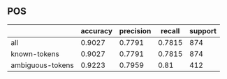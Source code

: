 
## POS

|                  | accuracy | precision | recall | support |
|------------------|----------|-----------|--------|---------|
| all              | 0.9027   | 0.7791    | 0.7815 | 874     |
| known-tokens     | 0.9027   | 0.7791    | 0.7815 | 874     |
| ambiguous-tokens | 0.9223   | 0.7959    | 0.81   | 412     |

